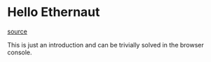 # Hello Ethernaut

[source](https://ethernaut.openzeppelin.com/level/0x4E73b858fD5D7A5fc1c3455061dE52a53F35d966)

This is just an introduction and can be trivially solved in the browser console.